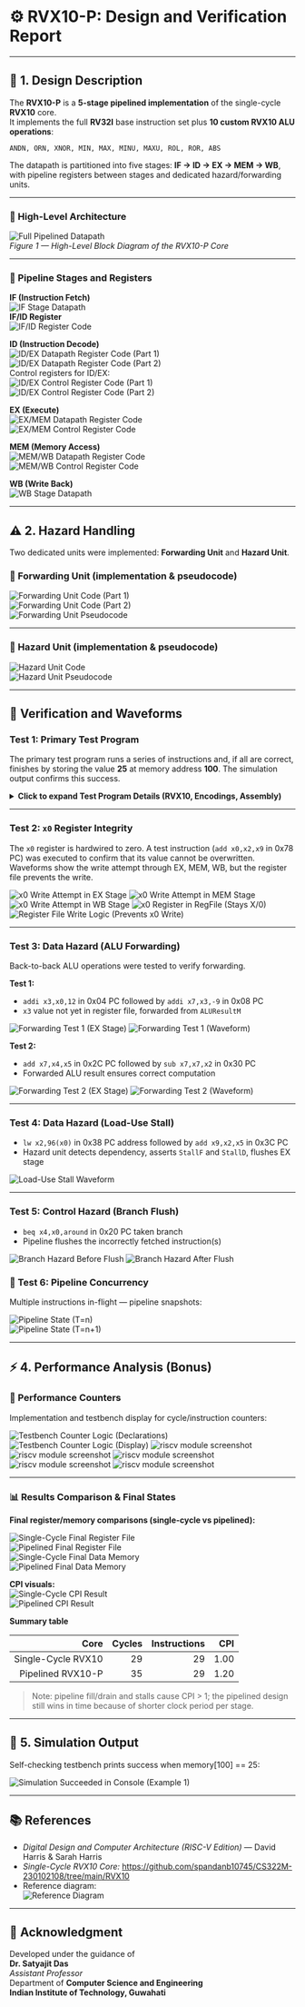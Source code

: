 # ⚙️ RVX10-P: Design and Verification Report

---

## 🧩 1. Design Description

The **RVX10-P** is a **5-stage pipelined implementation** of the single-cycle **RVX10** core.  
It implements the full **RV32I** base instruction set plus **10 custom RVX10 ALU operations**:

`ANDN, ORN, XNOR, MIN, MAX, MINU, MAXU, ROL, ROR, ABS`

The datapath is partitioned into five stages:
**IF → ID → EX → MEM → WB**, with pipeline registers between stages and dedicated hazard/forwarding units.

---

### 🧠 High-Level Architecture

![Full Pipelined Datapath](https://github.com/user-attachments/assets/b30e0af6-e2ff-43d2-aaca-5209e3659a5a)  
*Figure 1 — High-Level Block Diagram of the RVX10-P Core*

---

### 🔹 Pipeline Stages and Registers

**IF (Instruction Fetch)**  
![IF Stage Datapath](https://github.com/user-attachments/assets/a79442b9-64f6-428f-9b2a-f44436fe925e)  
**IF/ID Register**  
![IF/ID Register Code](https://github.com/user-attachments/assets/4b1bd6b7-6295-4271-9eae-c841fac95c0f)

**ID (Instruction Decode)**  
![ID/EX Datapath Register Code (Part 1)](https://github.com/user-attachments/assets/7840d3ba-5395-4d58-b561-043361db5f90)  
![ID/EX Datapath Register Code (Part 2)](https://github.com/user-attachments/assets/9831c136-7e20-46e3-8b9e-2fb42f62d8bb)  
Control registers for ID/EX:  
![ID/EX Control Register Code (Part 1)](https://github.com/user-attachments/assets/5f93fa7f-932b-4f54-9b74-7220e972e30c)  
![ID/EX Control Register Code (Part 2)](https://github.com/user-attachments/assets/ad66b413-26bf-4c1e-97d4-a2462f0f5fb7)

**EX (Execute)**  
![EX/MEM Datapath Register Code](https://github.com/user-attachments/assets/9d847473-6580-4671-be8d-c1e3af33d5d5)  
![EX/MEM Control Register Code](https://github.com/user-attachments/assets/0dfe4a3b-ae3c-421e-942e-40516b7b5415)

**MEM (Memory Access)**  
![MEM/WB Datapath Register Code](https://github.com/user-attachments/assets/30013c2b-7335-41a4-89d5-458a062ea8a0)  
![MEM/WB Control Register Code](https://github.com/user-attachments/assets/249196b7-3ba9-451c-8c5d-037b12058110)

**WB (Write Back)**  
![WB Stage Datapath](https://github.com/user-attachments/assets/a60f1966-8a07-4b57-97e4-5a1721dfc5d4)

---

## ⚠️ 2. Hazard Handling

Two dedicated units were implemented: **Forwarding Unit** and **Hazard Unit**.

### 🔁 Forwarding Unit (implementation & pseudocode)

![Forwarding Unit Code (Part 1)](https://github.com/user-attachments/assets/8a16a1f8-ddb5-4ded-9e4b-7cc70fef41b1)  
![Forwarding Unit Code (Part 2)](https://github.com/user-attachments/assets/8e6a7abb-b383-4cfe-a9cb-cfbb2d9642be)  
![Forwarding Unit Pseudocode](https://github.com/user-attachments/assets/65fe49bf-ad16-426f-af85-ad0730b6e6d9)

---

### 🚧 Hazard Unit (implementation & pseudocode)

![Hazard Unit Code](https://github.com/user-attachments/assets/d46f0cf5-782b-4058-9104-cf81c62ed0f3)  
![Hazard Unit Pseudocode](https://github.com/user-attachments/assets/b0f71fbc-3d20-4614-ba31-45843ab14897)

---

## 🧪 Verification and Waveforms

### Test 1: Primary Test Program

The primary test program runs a series of instructions and, if all are correct, finishes by storing the value **25** at memory address **100**. The simulation output confirms this success.

<details>
<summary><b>Click to expand Test Program Details (RVX10, Encodings, Assembly)</b></summary>

The program exercises both standard RISC-V instructions and the 10 custom RVX10 instructions.

![The RVX10 Instruction Set (10 ops)](https://github.com/user-attachments/assets/8389582a-fc73-4436-9245-5e7963b313ee)
![Encoding Table (Concrete)](https://github.com/user-attachments/assets/62deca4f-a804-4f6e-9954-b0ef7a0dbb8c)

#### Instruction format (R-type style used by RVX10)

Bit positions (MSB left):

31 25 24 20 19 15 14 12 11 7 6 0
+-----------+------+-----+-------+-----+-------+
| func7 | rs2 | rs1 | func3 | rd | op |
+-----------+------+-----+-------+-----+-------+

All RVX10 custom instructions use the 7-bit opcode `0001011`.

---

*x2=25; x9=18; (Loaded before the commands below)*

#### Test Program Table

| Label   | RISC-V Assembly   | Description                          |           Address | Machine\_Code |            |
| ------- | ----------------- | ------------------------------------ | ----------------: | ------------: | ---------- |
| main:   | addi x2,x0,5      | x2 = 5                               |              0x00 |    0x00500113 |            |
|         | addi x3,x0,12     | x3 = 12                              |              0x04 |    0x00C00193 |            |
|         | addi x7,x3,-9     | x7 = 12 - 9 = 3                      |              0x08 |    0xFF718393 |            |
|         | or   x4,x7,x2     | x4 = 3 OR 5 = 7                      |              0x0C |    0x0023E233 |            |
|         | and  x5,x3,x4     | x5 = 12 AND 7 = 4                    |              0x10 |    0x0041F2B3 |            |
|         | add  x5,x5,x4     | x5 = 4 + 7 = 11                      |              0x14 |    0x004282B3 |            |
|         | beq  x5,x7,end    | branch if x5 == x7 (not taken)       |              0x18 |    0x02728863 |            |
|         | slt  x4,x3,x4     | x4 = (12 < 7) = 0                    |              0x1C |    0x0041A233 |            |
|         | beq  x4,x0,around | branch if x4 == 0 (taken)            |              0x20 |    0x00020463 |            |
|         | addi x5,x0,0      | should not execute                   |              0x24 |    0x00000293 |            |
| around: | slt  x4,x7,x2     | x4 = (3 < 5) = 1                     |              0x28 |    0x0023A233 |            |
|         | add  x7,x4,x5     | x7 = 1 + 11 = 12                     |              0x2C |    0x005203B3 |            |
|         | sub  x7,x7,x2     | x7 = 12 - 5 = 7                      |              0x30 |    0x402383B3 |            |
|         | sw   x7,84(x3)    | \[96] = 7                            |              0x34 |    0x0471AA23 |            |
|         | lw   x2,96(x0)    | x2 = \[96] = 7                       |              0x38 |    0x06002103 |            |
|         | add  x9,x2,x5     | x9 = 7 + 11 = 18                     |              0x3C |    0x005104B3 |            |
|         | jal  x3,end       | jump to end, x3 = 0x44               |              0x40 |    0x008001EF |            |
|         | addi x2,x0,1      | should not execute                   |              0x44 |    0x00100113 |            |
| end:    | add  x2,x2,x9     | x2 = 7 + 18 = 25                     |              0x48 |    0x00910133 |            |
|         | andn x10,x2,x9    | x10 = 25 & \~18 = 9                  |              0x4C |    0x0091050B |            |
|         | orn  x11,x2,x9    | x11 = 4294967293                     |              0x50 |    0x0091158B |            |
|         | xorn x12,x2,x9    | x12 = 25 ^ \~18 = 4294967284         |              0x54 |    0x0091260B |            |
|         | min  x13,x2,x9    | x13 = min(25,18) = 18                |              0x58 |    0x0291068B |            |
|         | max  x14,x2,x9    | x14 = max(25,18) = 25                |              0x5C |    0x0291170B |            |
|         | minu x15,x2,x9    | x15 = min unsigned(25,18) = 18       |              0x60 |    0x0291278B |            |
|         | maxu x16,x2,x9    | x16 = max unsigned(25,18) = 25       |              0x64 |    0x0291380B |            |
|         | ROL  x17,x2,x9    | x17 = 25 << 18 (rotl) = 6553600      |              0x68 |    0x0491088B |            |
|         | ROR  x18,x4,x4    | x18 = 1 >> 1 = 0x80000000 (INT\_MIN) |              0x6C |    0x0442190B |            |
|         | ABS  x19,x18,x0   | x19 = ABS(INT\_MIN) = 0x80000000     |              0x70 |    0x0609098B |            |
|         | ROR  x20,x9,x0    | x20 = x9 (no shift)                  |              0x74 |    0x04049A0B |            |
|         | add  x0,x2,x9     | x0 written = ignored                 |              0x78 |    0x06910033 |            |
|         | sw   x0,0x20(x3)  | \[100] = 25                          |              0x7C |    0x0221A023 |            |
| done:   | beq  x2,x2,done   | infinite loop                        |              0x80 |    0x00210063 |            |

*0x80000000= 2147483648
---

**Test Program (`risctest.mem`)**
![risctest.mem (Part 1)](https://github.com/user-attachments/assets/a7710874-5da2-47a9-b648-a8fef01ba181)
![risctest.mem (Part 2)](https://github.com/user-attachments/assets/3a967e8c-093e-4f6f-acdb-0c3e7a98e328)

</details>

---

### Test 2: `x0` Register Integrity

The `x0` register is hardwired to zero. A test instruction (`add x0,x2,x9` in 0x78 PC) was executed to confirm that its value cannot be overwritten. Waveforms show the write attempt through EX, MEM, WB, but the register file prevents the write.

![x0 Write Attempt in EX Stage](https://github.com/user-attachments/assets/cf858e0f-6ad6-4637-ac1d-60e869e5cc36)
![x0 Write Attempt in MEM Stage](https://github.com/user-attachments/assets/d9c74e03-c83b-4412-a24e-1868904bd818)
![x0 Write Attempt in WB Stage](https://github.com/user-attachments/assets/1eb6797c-3c0a-434e-83a8-abf6bfa8bc10)
![x0 Register in RegFile (Stays X/0)](https://github.com/user-attachments/assets/25123f46-b990-4170-b32e-1b691d37e3fb)
![Register File Write Logic (Prevents x0 Write)](https://github.com/user-attachments/assets/f8bae6c3-f868-423d-8125-9cacc9ecbd36)

---

### Test 3: Data Hazard (ALU Forwarding)

Back-to-back ALU operations were tested to verify forwarding.

**Test 1:**
- `addi x3,x0,12` in 0x04 PC followed by `addi x7,x3,-9`  in 0x08 PC
- `x3` value not yet in register file, forwarded from `ALUResultM`  

![Forwarding Test 1 (EX Stage)](https://github.com/user-attachments/assets/6e9ef5b5-ef7b-46c5-a664-205aac77b00d)
![Forwarding Test 1 (Waveform)](https://github.com/user-attachments/assets/4ed61edd-3e10-4814-a1be-3ce66a17827c)

**Test 2:**
- `add x7,x4,x5` in 0x2C PC followed by `sub x7,x7,x2`  in 0x30 PC
- Forwarded ALU result ensures correct computation

![Forwarding Test 2 (EX Stage)](https://github.com/user-attachments/assets/f201ee02-8168-43e0-9bd9-dd6fe3409aba)
![Forwarding Test 2 (Waveform)](https://github.com/user-attachments/assets/5e478367-e20b-4c8e-ad46-3a0b03e93385)

---

### Test 4: Data Hazard (Load-Use Stall)

- `lw x2,96(x0)` in 0x38 PC address followed by `add x9,x2,x5`  in 0x3C PC
- Hazard unit detects dependency, asserts `StallF` and `StallD`, flushes EX stage

![Load-Use Stall Waveform](https://github.com/user-attachments/assets/fc9d41c8-1da7-4a56-9ebf-87b36fa596bf)

---

### Test 5: Control Hazard (Branch Flush)

- `beq x4,x0,around`  in 0x20 PC taken branch  
- Pipeline flushes the incorrectly fetched instruction(s)

![Branch Hazard Before Flush](https://github.com/user-attachments/assets/d72d300c-dc99-49c9-bd1a-9cdab0634d8d)
![Branch Hazard After Flush](https://github.com/user-attachments/assets/9428145e-c6fd-452a-89ee-ba5d847887f1)


### 🧵 Test 6: Pipeline Concurrency

Multiple instructions in-flight — pipeline snapshots:

![Pipeline State (T=n)](https://github.com/user-attachments/assets/6ac72346-8082-45cb-a2b6-7193c8458b8e)  
![Pipeline State (T=n+1)](https://github.com/user-attachments/assets/c7a0013c-47b7-4eb5-a6c1-081c2e30c194)

---

## ⚡ 4. Performance Analysis (Bonus)

### 🧮 Performance Counters

Implementation and testbench display for cycle/instruction counters:

![Testbench Counter Logic (Declarations)](https://github.com/user-attachments/assets/1ce02f08-7541-4206-9576-5489033ae604)  
![Testbench Counter Logic (Display)](https://github.com/user-attachments/assets/8a60bbba-fd94-4178-9403-17bb6c92e714) 
![riscv module screenshot](https://github.com/user-attachments/assets/478d2116-d0a6-4f9b-b4bf-685a74c207fa)
![riscv module screenshot](https://github.com/user-attachments/assets/af6a1f69-6a3c-450c-94b8-ae87cb66896b)
![riscv module screenshot](https://github.com/user-attachments/assets/f59699b0-5e69-4e12-ba69-9436605c7028)
![riscv module screenshot](https://github.com/user-attachments/assets/73689882-b05c-417a-8c27-800a280ddf2a)
![riscv module screenshot](https://github.com/user-attachments/assets/e49a4015-d5ee-4e0b-bc58-0e60b9271c43)

---

### 📊 Results Comparison & Final States

**Final register/memory comparisons (single-cycle vs pipelined):**

![Single-Cycle Final Register File](https://github.com/user-attachments/assets/c2234ee3-e8ce-4f80-bfb9-e5c0706d9e3b)  
![Pipelined Final Register File](https://github.com/user-attachments/assets/8a5132c5-2d4b-4acb-a1ac-e8ff44a3564d)  
![Single-Cycle Final Data Memory](https://github.com/user-attachments/assets/7dc925cc-fe2b-479e-93e9-099b12730d8e)  
![Pipelined Final Data Memory](https://github.com/user-attachments/assets/f2ed65ec-a5a0-4f37-b1d6-e096c07578a9)

**CPI visuals:**  
![Single-Cycle CPI Result](https://github.com/user-attachments/assets/680e4599-d6ab-41c8-8e22-fcadae0da18d)  
![Pipelined CPI Result](https://github.com/user-attachments/assets/0dbb7ca3-63eb-4b5b-a067-459b9c7b26df)

**Summary table**

| Core | Cycles | Instructions | CPI |
|---:|---:|---:|---:|
| Single-Cycle RVX10 | 29 | 29 | 1.00 |
| Pipelined RVX10-P | 35 | 29 | 1.20 |

> Note: pipeline fill/drain and stalls cause CPI > 1; the pipelined design still wins in time because of shorter clock period per stage.

---

## 🏁 5. Simulation Output

Self-checking testbench prints success when memory[100] == 25:

![Simulation Succeeded in Console (Example 1)](https://github.com/user-attachments/assets/33db9c56-eb1d-404a-b9c1-7b04d96c3e48)

---

## 📚 References

- *Digital Design and Computer Architecture (RISC-V Edition)* — David Harris & Sarah Harris  
- *Single-Cycle RVX10 Core:* https://github.com/spandanb10745/CS322M-230102108/tree/main/RVX10  
- Reference diagram:  
  ![Reference Diagram](https://github.com/user-attachments/assets/87863e0f-9cb3-4b95-a4ff-1014210ddfe1)

---

## 🏫 Acknowledgment

Developed under the guidance of  
**Dr. Satyajit Das**  
*Assistant Professor*  
Department of **Computer Science and Engineering**  
**Indian Institute of Technology, Guwahati**
